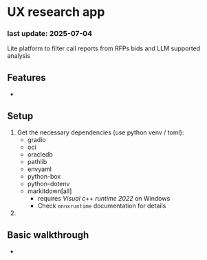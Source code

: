 # UX research app

### last update: 2025-07-04

Lite platform to filter call reports from RFPs bids and LLM supported analysis

## Features

- 

## Setup

1. Get the necessary dependencies (use python venv / toml):
    - gradio
    - oci
    - oracledb
    - pathlib
    - envyaml
    - python-box
    - python-dotenv
    - markitdown[all] 
        - requires *Visual c++ runtime 2022* on Windows
        - Check ```onnxruntime``` documentation for details
2. 

## Basic walkthrough

- 